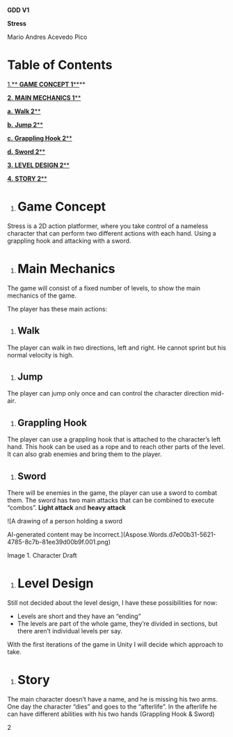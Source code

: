 ﻿**GDD V1**

**Stress**

Mario Andres Acevedo Pico
# **Table of Contents**
[1.**	**GAME CONCEPT	1****](#_toc199316705)**

[**2.**	**MAIN MECHANICS	1****](#_toc199316706)

[**a.**	**Walk	2****](#_toc199316707)

[**b.**	**Jump	2****](#_toc199316708)

[**c.**	**Grappling Hook	2****](#_toc199316709)

[**d.**	**Sword	2****](#_toc199316710)

[**3.**	**LEVEL DESIGN	2****](#_toc199316711)

[**4.**	**STORY	2****](#_toc199316712)


1. # <a name="_toc199316705"></a>Game Concept
Stress is a 2D action platformer, where you take control of a nameless character that can perform two different actions with each hand. Using a grappling hook and attacking with a sword.
1. # <a name="_toc199316706"></a>Main Mechanics
The game will consist of a fixed number of levels, to show the main mechanics of the game. 

The player has these main actions:
1. ## <a name="_toc199316707"></a>Walk
The player can walk in two directions, left and right. He cannot sprint but his normal velocity is high.
1. ## <a name="_toc199316708"></a>Jump
The player can jump only once and can control the character direction mid-air.
1. ## <a name="_toc199316709"></a>Grappling Hook
The player can use a grappling hook that is attached to the character’s left hand. This hook can be used as a rope and to reach other parts of the level. It can also grab enemies and bring them to the player.
1. ## <a name="_toc199316710"></a>Sword
There will be enemies in the game, the player can use a sword to combat them. The sword has two main attacks that can be combined to execute “combos”. **Light attack** and **heavy attack**

![A drawing of a person holding a sword

AI-generated content may be incorrect.](Aspose.Words.d7e00b31-5621-4785-8c7b-81ee39d00b9f.001.png)

Image 1. Character Draft
1. # <a name="_toc199316711"></a>Level Design
Still not decided about the level design, I have these possibilities for now:

- Levels are short and they have an “ending”
- The levels are part of the whole game, they’re divided in sections, but there aren’t individual levels per say.

With the first iterations of the game in Unity I will decide which approach to take.
1. # <a name="_toc199316712"></a>Story
The main character doesn’t have a name, and he is missing his two arms. One day the character “dies” and goes to the “afterlife”. In the afterlife he can have different abilities with his two hands (Grappling Hook & Sword)





2


